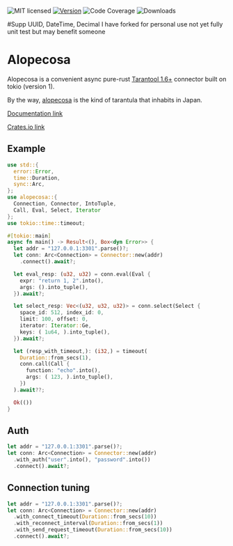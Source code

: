 ![MIT licensed](https://img.shields.io/github/license/dedefer/alopecosa?style=for-the-badge)
[![Version](https://img.shields.io/crates/v/alopecosa?style=for-the-badge)](https://crates.io/crates/alopecosa/)
![Code Coverage](https://img.shields.io/coveralls/github/dedefer/alopecosa/main?style=for-the-badge)
![Downloads](https://img.shields.io/crates/d/alopecosa?style=for-the-badge)

#Supp UUID, DateTime, Decimal
I have forked for personal use not yet fully unit test but may benefit someone 
# Alopecosa

Alopecosa is a convenient async pure-rust [Tarantool 1.6+](https://www.tarantool.io) connector built on tokio (version 1).

By the way, [alopecosa](https://en.wikipedia.org/wiki/Alopecosa) is the kind of tarantula that inhabits in Japan.

[Documentation link](https://docs.rs/alopecosa/)

[Crates.io link](https://crates.io/crates/alopecosa/)

## Example

```rust
use std::{
  error::Error,
  time::Duration,
  sync::Arc,
};
use alopecosa::{
  Connection, Connector, IntoTuple,
  Call, Eval, Select, Iterator
};
use tokio::time::timeout;

#[tokio::main]
async fn main() -> Result<(), Box<dyn Error>> {
  let addr = "127.0.0.1:3301".parse()?;
  let conn: Arc<Connection> = Connector::new(addr)
    .connect().await?;

  let eval_resp: (u32, u32) = conn.eval(Eval {
    expr: "return 1, 2".into(),
    args: ().into_tuple(),
  }).await?;

  let select_resp: Vec<(u32, u32, u32)> = conn.select(Select {
    space_id: 512, index_id: 0,
    limit: 100, offset: 0,
    iterator: Iterator::Ge,
    keys: ( 1u64, ).into_tuple(),
  }).await?;

  let (resp_with_timeout,): (i32,) = timeout(
    Duration::from_secs(1),
    conn.call(Call {
      function: "echo".into(),
      args: ( 123, ).into_tuple(),
    })
  ).await??;

  Ok(())
}

```

## Auth

```rust
let addr = "127.0.0.1:3301".parse()?;
let conn: Arc<Connection> = Connector::new(addr)
  .with_auth("user".into(), "password".into())
  .connect().await?;
```

## Connection tuning

```rust
let addr = "127.0.0.1:3301".parse()?;
let conn: Arc<Connection> = Connector::new(addr)
  .with_connect_timeout(Duration::from_secs(10))
  .with_reconnect_interval(Duration::from_secs(1))
  .with_send_request_timeout(Duration::from_secs(10))
  .connect().await?;
```
